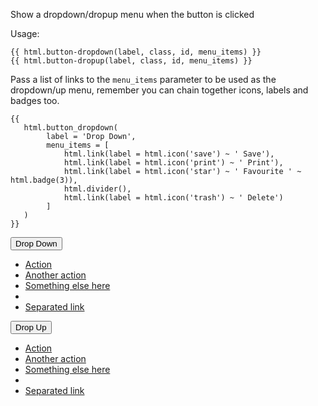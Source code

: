 Show a dropdown/dropup menu when the button is clicked

Usage:
    
    {{ html.button-dropdown(label, class, id, menu_items) }}
    {{ html.button-dropup(label, class, id, menu_items) }}
    
Pass a list of links to the `menu_items` parameter to be used as the dropdown/up menu, remember you can chain together icons, labels and badges too.
    
    {{ 
       html.button_dropdown(
            label = 'Drop Down',
            menu_items = [   
                html.link(label = html.icon('save') ~ ' Save'),
                html.link(label = html.icon('print') ~ ' Print'),
                html.link(label = html.icon('star') ~ ' Favourite ' ~ html.badge(3)),
                html.divider(),
                html.link(label = html.icon('trash') ~ ' Delete')
            ]
       )    
    }}
    
<div class="btn__group">
<button type="button" class="btn dropdown__toggle" data-toggle="dropdown">Drop Down <span class="caret"></span></button>
<ul class="dropdown__menu">
<li><a href="#">Action</a></li>
<li><a href="#">Another action</a></li>
<li><a href="#">Something else here</a></li>
<li class="divider"></li>
<li><a href="#">Separated link</a></li>
</ul>
</div>

<div class="btn__group dropup">
<button type="button" class="btn dropdown__toggle" data-toggle="dropdown">Drop Up <span class="caret"></span></button>
<ul class="dropdown__menu">
<li><a href="#">Action</a></li>
<li><a href="#">Another action</a></li>
<li><a href="#">Something else here</a></li>
<li class="divider"></li>
<li><a href="#">Separated link</a></li>
</ul>
</div>